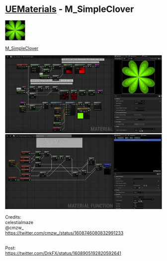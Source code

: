 # <a href="..">UEMaterials</a> - M_SimpleClover
<img src="M_SimpleClover_00.jpeg" width="64px" /><br/>

<a href="../M_SimpleClover.uasset">M_SimpleClover</a><br/>

<img src="M_SimpleClover_01.jpeg" width="640px" /><br/> 
<img src="M_SimpleClover_02.jpeg" width="640px" /><br/> 

Credits:<br/>
celestialmaze<br/>
@cmzw_<br/>
<a href="https://twitter.com/cmzw_/status/1608746080832991233">https://twitter.com/cmzw_/status/1608746080832991233</a><br/>

<br/>
Post:<br/>
<a href="https://twitter.com/DrkFX/status/1608905192820592641">https://twitter.com/DrkFX/status/1608905192820592641</a><br/>
